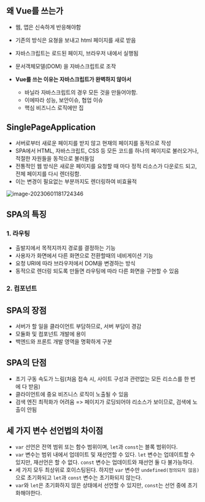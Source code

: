 

## 왜 Vue를 쓰는가

- 웹, 앱은 신속하게 반응해야함
- 기존의 방식은 요쳥을 보내고 html 페이지를 새로 받음
- 자바스크립트는 로드된 페이지, 브라우저 내에서 실행됨
- 문서객체모델(DOM) 을 자바스크립트로 조작

- **Vue를 쓰는 이유는 자바스크립트가 완벽하지 않아서**
  - 바닐라 자바스크립트의 경우 모든 것을 만들어야함.
  - 이에따라 성능, 보안이슈, 협업 이슈
  - 핵심 비즈니스 로직에만 집



## SinglePageApplication

- 서버로부터 새로운 페이지를 받지 않고 현재의 페이지를 동적으로 작성
- SPA에서 HTML, 자바스크립트, CSS 등 모든 코드를 하나의 페이지로 불러오거나, 적절한 자원들을 동적으로 불러들임
- 전통적인 웹 방식은 새로운 페이지를 요청할 때 마다 정적 리소스가 다운로드 되고, 전체 페이지를 다시 렌더링함.
- 이는 변경이 필요없는 부분까지도 렌더링하여 비효율적

![image-20230601181724346](https://github.com/HangHang13/Mybatis-Vue3-/assets/82326116/2d8477be-41c7-419a-8f08-801ca2c3a510)



## SPA의 특징

### 1. 라우팅

- 출발지에서 목적지까지 경로를 결정하는 기능
- 사용자가 화면에서 다른 화면으로 전환할때의 네비게이션 기능
- 요청 URI에 따라 브라우저에서 DOM을 변경하는 방식
- 동적으로 렌더링 되도록 만들면 라우팅에 따라 다른 화면을 구현할 수 있음

### 2. 컴포넌트



## SPA의 장점

- 서버가 할 일을 클라이언트 부담하므로, 서버 부담이 경감
- 모듈화 및 컴포넌트 개발에 용이
- 백엔드와 프론트 개발 영역을 명확하게 구분

## SPA의 단점

- 초기 구동 속도가 느림(처음 접속 시, 사이트 구성과 관련없는 모든 리소스를 한 번에 다 받음)
- 클라이언트에 중요 비즈니스 로직이 노출될 수 있음
- 검색 엔진 최적화가 어려움 => 페이지가 로딩되어야 리소스가 보이므로, 검색에 노출이 안됨





## 세 가지 변수 선언법의 차이점

- `var` 선언은 전역 범위 또는 함수 범위이며, `let`과 `const`는 블록 범위이다.
- `var` 변수는 범위 내에서 업데이트 및 재선언할 수 있다. `let` 변수는 업데이트할 수 있지만, 재선언은 할 수 없다. `const` 변수는 업데이트와 재선언 둘 다 불가능하다.
- 세 가지 모두 최상위로 호이스팅된다. 하지만 `var` 변수만 `undefined(정의되지 않음)`으로 초기화되고 `let`과 `const` 변수는 초기화되지 않는다.
- `var`와 `let`은 초기화하지 않은 상태에서 선언할 수 있지만, `const`는 선언 중에 초기화해야한다.
